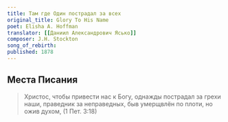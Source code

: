 ```yaml
---
title: Там где Один пострадал за всех
original_title: Glory To His Name
poet: Elisha A. Hoffman
translator: [[Даниил Александрович Ясько]]
composer: J.H. Stockton
song_of_rebirth: 
published: 1878
---
```


## Места Писания

> Христос, чтобы привести нас к Богу, однажды пострадал за грехи наши, праведник за неправедных, быв умерщвлён по плоти, но ожив духом,
> (1 Пет. 3:18)

